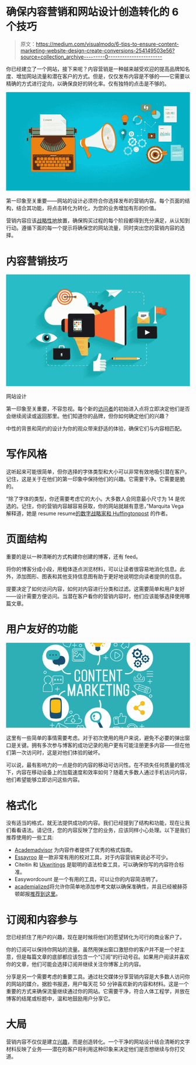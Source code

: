# 确保内容营销和网站设计创造转化的 6 个技巧

> 原文：<https://medium.com/visualmodo/6-tips-to-ensure-content-marketing-website-design-create-conversions-254149503e56?source=collection_archive---------0----------------------->

你已经建立了一个网站，接下来呢？内容营销是一种越来越受欢迎的提高品牌知名度、增加网站流量和潜在客户的方式。但是，仅仅发布内容是不够的——它需要以精确的方式进行定向，以确保良好的转化率。仅有独特的点击是不够的。

![](img/361bb98cd601280f9d736230b6e7c8e2.png)

第一印象至关重要——网站的设计必须符合你选择发布的营销内容。每个页面的结构，结合其功能，将点击转化为转化，为您的业务增加有形的价值。

营销内容应该[战略性地](https://visualmodo.com/)放置，确保购买过程的每个阶段都得到充分满足，从认知到行动。遵循下面的每一个提示将确保您的网站流量，同时突出您的营销内容的选择。

# 内容营销技巧

![](img/01caed2ac5ec6d18c06c4bf9f36a6d1d.png)

网站设计

第一印象至关重要，不容忽视。每个新的[访问者](https://visualmodo.com/)的初始进入点将立即决定他们是否会继续阅读或返回那里。他们知道你的品牌，但你如何确定他们的兴趣？

中性的背景和简约的设计为你的观众带来舒适的体验，确保它们与内容相匹配。

# 写作风格

这听起来可能很简单，但你选择的字体类型和大小可以非常有效地吸引潜在客户。记住，这是关于在他们的第一印象中保持他们的兴趣。它需要干净。它需要是脆的。

“除了字体的类型，你还需要考虑它的大小。大多数人会同意最小尺寸为 14 是优选的。记住，你的营销内容越容易获取，你的网站就越有意思，”Marquita Vega 解释道，她是 resume resume[的数字战略家和 Huffingtonpost](https://resumention.com/) 的作者。

# 页面结构

重要的是以一种清晰的方式构建你创建的博客，还有 feed。

将你的博客分成小段，用粗体逐点浏览材料，可以让读者很容易地消化信息。此外，添加图形、图表和其他支持信息图有助于更好地说明您向读者提供的信息。

提要决定了如何访问内容，如何对内容进行分类和过滤。这需要简单和用户友好——设计需要方便访问。当潜在客户看你的营销内容时，他们应该能够选择使用哪篇文章。

# 用户友好的功能

![](img/cb4f001d6aa9b090796baae2b1bf2c9b.png)

这里有一些简单的事情需要考虑。对于初次使用的用户来说，避免不必要的弹出窗口是关键。拥有多次参与博客的成功记录的用户更有可能注册更多内容——但在他们第一次访问时，这是对他们体验的破坏。

可以说，最有影响力的一点是你的内容的移动可访问性。在不损失任何质量的情况下，内容在移动设备上的加载速度和效率如何？随着大多数人通过手机访问内容，他们希望能够立即访问这些内容。

# 格式化

没有适当的格式，就无法提供成功的内容。我们已经提到了结构和功能，现在让我们看看语法。请记住，您的内容反映了您的业务，应该同样小心处理。以下是我们推荐使用的一些工具:

*   [Academadvisor](https://academadvisor.com/) 为内容作者提供了优秀的格式指南。
*   [Essayroo](https://essayroo.com/) 是一款非常有用的校对工具，对于内容营销来说必不可少。
*   Citeitin 和 [Ukwritings](https://ukwritings.com/) 是聪明的语法检查工具，可以确保你写的内容符合标准。
*   Easywordcount 是一个有用的工具，可以让你的内容简洁明了。
*   [academialized](https://academized.com/)将允许你简单地添加参考文献以确保准确性，并且已经被赫芬顿邮报[推荐到这里](https://www.huffingtonpost.co.uk/mary-walton/is-it-legal-to-buy-an-ess_b_14633902.html)。

# 订阅和内容参与

您已经抓住了用户的兴趣，现在是时候将他们的愿望转化为可行的商业客户了。

你的订阅可以保持你网站的流量。虽然用弹出窗口激怒你的客户并不是一个好主意，但是每篇文章的底部都应该包含一个“订阅”的行动号召。如果用户阅读并喜欢你的文章，他们可能会选择订阅并继续关注你博客上的内容。

分享是另一个需要考虑的重要工具。通过社交媒体分享营销内容是大多数人访问你的网站的媒介。据脸书报道，用户每天花 50 分钟喜欢新的内容和材料。这是一个重要的方式来确保流量继续通过你的网站。它需要干净，符合人体工程学，并放在博客的结尾或标题中，温和地鼓励用户分享它。

# 大局

营销内容不仅仅是建立[兴趣](https://visualmodo.com/)，而是创造转化。一个干净的网站设计结合清晰的文字材料反映了业务——潜在的客户将利用这种印象来决定他们是否想继续与你打交道。